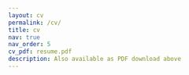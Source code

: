 ```yaml
---
layout: cv
permalink: /cv/
title: cv
nav: true
nav_order: 5
cv_pdf: resume.pdf
description: Also available as PDF download above
---
```

